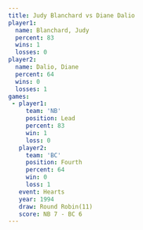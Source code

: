 ```yaml
---
title: Judy Blanchard vs Diane Dalio
player1:               
  name: Blanchard, Judy
  percent: 83          
  wins: 1              
  losses: 0            
player2:               
  name: Dalio, Diane   
  percent: 64          
  wins: 0              
  losses: 1            
games:
 - player1:        
     team: 'NB'    
     position: Lead
     percent: 83   
     win: 1        
     loss: 0       
   player2:          
     team: 'BC'      
     position: Fourth
     percent: 64     
     win: 0          
     loss: 1         
   event: Hearts        
   year: 1994           
   draw: Round Robin(11)
   score: NB 7 - BC 6   
---
```

